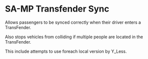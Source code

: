 # SA-MP Transfender Sync

Allows passengers to be synced correctly when their driver enters a TransFender.

Also stops vehicles from colliding if multiple people are located in the TransFender.

This include attempts to use foreach local version by Y_Less.
